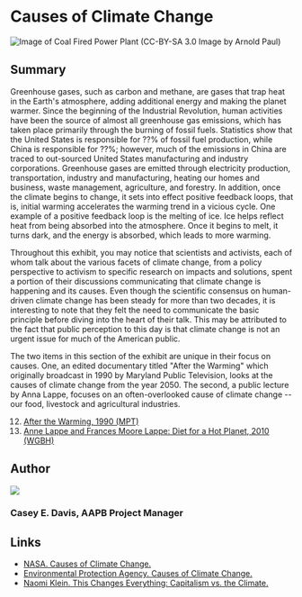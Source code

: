 # Causes of Climate Change

![Image of Coal Fired Power Plant (CC-BY-SA 3.0 Image by Arnold Paul)](https://s3.amazonaws.com/americanarchive.org/exhibits/ClimateChange_Section3_Causes.jpg)

## Summary

Greenhouse gases, such as carbon and methane, are gases that trap heat in the Earth's atmosphere, adding additional energy and making the planet warmer. Since the beginning of the Industrial Revolution, human activities have been the source of almost all greenhouse gas emissions, which has taken place primarily through the burning of fossil fuels. Statistics show that the United States is responsible for ??% of fossil fuel production, while China is responsible for ??%; however, much of the emissions in China are traced to out-sourced United States manufacturing and industry corporations. Greenhouse gases are emitted through electricity production, transportation, industry and manufacturing, heating our homes and business, waste management, agriculture, and forestry. In addition, once the climate begins to change, it sets into effect positive feedback loops, that is, initial warming accelerates the warming trend in a vicious cycle. One example of a positive feedback loop is the melting of ice. Ice helps reflect heat from being absorbed into the atmosphere. Once it begins to melt, it turns dark, and the energy is absorbed, which leads to more warming. 

Throughout this exhibit, you may notice that scientists and activists, each of whom talk about the various facets of climate change, from a policy perspective to activism to specific research on impacts and solutions, spent a portion of their discussions communicating that climate change is happening and its causes. Even though the scientific consensus on human-driven climate change has been steady for more than two decades, it is interesting to note that they felt the need to communicate the basic principle before diving into the heart of their talk. This may be attributed to the fact that public perception to this day is that climate change is not an urgent issue for much of the American public.

The two items in this section of the exhibit are unique in their focus on causes. One, an edited documentary titled "After the Warming" which originally broadcast in 1990 by Maryland Public Television, looks at the causes of climate change from the year 2050. The second, a public lecture by Anna Lappe, focuses on an often-overlooked cause of climate change -- our food, livestock and agricultural industries.

12.	 [After the Warming, 1990 (MPT)](/catalog/cpb-aacip_394-65h9wd4r)
13.	[Anne Lappe and Frances Moore Lappe: Diet for a Hot Planet, 2010 (WGBH)](/catalog/cpb-aacip_15-930ns0m03c)

## Author

<img class="img-circle" src="https://s3.amazonaws.com/americanarchive.org/staff/Staff_Davis.jpg"/>

### Casey E. Davis, AAPB Project Manager

## Links

- [NASA. Causes of Climate Change.](http://climate.nasa.gov/causes/)
- [Environmental Protection Agency. Causes of Climate Change.](http://www.epa.gov/climatechange/science/causes.html)
- [Naomi Klein. This Changes Everything: Capitalism vs. the Climate.](http://thischangeseverything.org/)



